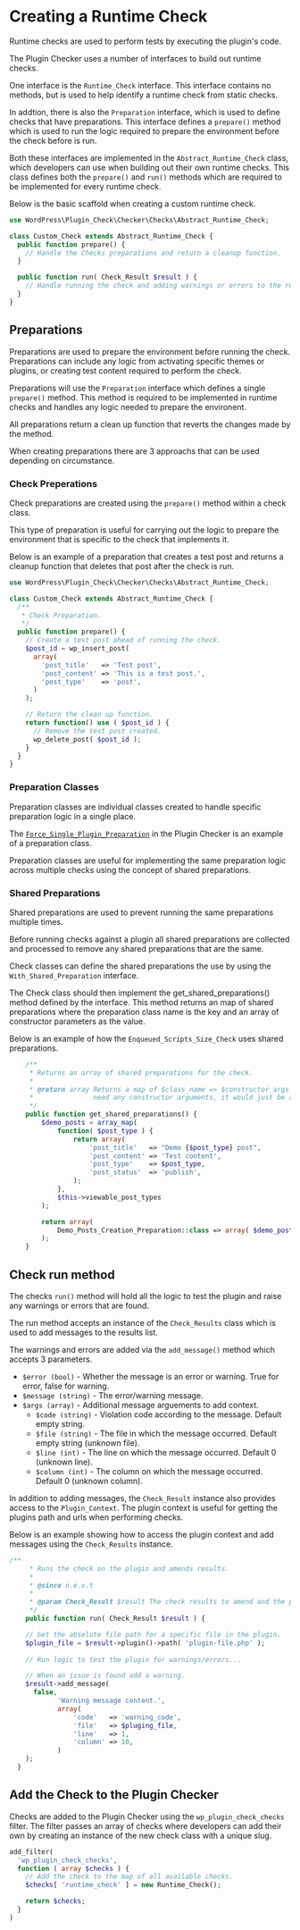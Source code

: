 # Creating a Runtime Check

Runtime checks are used to perform tests by executing the plugin's code.

The Plugin Checker uses a number of interfaces to build out runtime checks.

One interface is the `Runtime_Check` interface. This interface contains no methods, but is used to help identify a runtime check from static checks.

In addtion, there is also the `Preparation` interface, which is used to define checks that have preparations. This interface defines a `prepare()` method which is used to run the logic required to prepare the environment before the check before is run.

Both these interfaces are implemented in the `Abstract_Runtime_Check` class, which developers can use when building out their own runtime checks. This class defines both the `prepare()` and `run()` methods which are required to be implemented for every runtime check.

Below is the basic scaffold when creating a custom runtime check.

```php
use WordPress\Plugin_Check\Checker\Checks\Abstract_Runtime_Check;

class Custom_Check extends Abstract_Runtime_Check {
  public function prepare() {
    // Handle the Checks preparations and return a cleanup function.
  }

  public function run( Check_Result $result ) {
    // Handle running the check and adding warnings or errors to the result.
  }
}
```

## Preparations

Preparations are used to prepare the environment before running the check. Preparations can include any logic from activating specific themes or plugins, or creating test content required to perform the check.

Preparations will use the `Preparation` interface which defines a single `prepare()` method. This method is required to be implemented in runtime checks and handles any logic needed to prepare the environent.

All preparations return a clean up function that reverts the changes made by the method.

When creating preparations there are 3 approachs that can be used depending on circumstance.

### Check Preperations

Check preparations are created using the `prepare()` method within a check class.

This type of preparation is useful for carrying out the logic to prepare the environment that is specific to the check that implements it.

Below is an example of a preparation that creates a test post and returns a cleanup function that deletes that post after the check is run.

```php
use WordPress\Plugin_Check\Checker\Checks\Abstract_Runtime_Check;

class Custom_Check extends Abstract_Runtime_Check {
  /**
   * Check Preparation.
   */
  public function prepare() {
    // Create a test post ahead of running the check.
    $post_id = wp_insert_post(
      array(
        'post_title'   => 'Test post',
        'post_content' => 'This is a test post.',
        'post_type'    => 'post',
      )
    );

    // Return the clean up function.
    return function() use ( $post_id ) {
      // Remove the test post created.
      wp_delete_post( $post_id );
    }
  }
}
```

### Preparation Classes

Preparation classes are individual classes created to handle specific preparation logic in a single place.

The [`Force_Single_Plugin_Preparation`](https://github.com/10up/plugin-check/blob/trunk/includes/Checker/Preparations/Force_Single_Plugin_Preparation.php) in the Plugin Checker is an example of a preparation class.

Preparation classes are useful for implementing the same preparation logic across multiple checks using the concept of shared preparations.

### Shared Preparations

Shared preparations are used to prevent running the same preparations multiple times.

Before running checks against a plugin all shared preparations are collected and processed to remove any shared preparations that are the same. 

Check classes can define the shared preparations the use by using the `With_Shared_Preparation` interface.

The Check class should then implement the get_shared_preparations() method defined by the interface. This method returns an map of shared preparations where the preparation class name is the key and an array of constructor parameters as the value.

Below is an example of how the `Enqueued_Scripts_Size_Check` uses shared preparations.

```php
	/**
	 * Returns an array of shared preparations for the check.
	 *
	 * @return array Returns a map of $class_name => $constructor_args pairs. If the class does not
	 *               need any constructor arguments, it would just be an empty array.
	 */
	public function get_shared_preparations() {
		$demo_posts = array_map(
			function( $post_type ) {
				return array(
					'post_title'   => "Demo {$post_type} post",
					'post_content' => 'Test content',
					'post_type'    => $post_type,
					'post_status'  => 'publish',
				);
			},
			$this->viewable_post_types
		);

		return array(
			Demo_Posts_Creation_Preparation::class => array( $demo_posts ),
		);
	}
```

## Check run method

The checks `run()` method will hold all the logic to test the plugin and raise any warnings or errors that are found.

The run method accepts an instance of the `Check_Results` class which is used to add messages to the results list.

The warnings and errors are added via the `add_message()` method which accepts 3 parameters.

- `$error (bool)` - Whether the message is an error or warning. True for error, false for warning.
- `$message (string)` - The error/warning message.
- `$args (array)` - Additional message arguements to add context.
  - `$code (string)` - Violation code according to the message. Default empty string.
  - `$file (string)` - The file in which the message occurred. Default empty string (unknown file).
  - `$line (int)` - The line on which the message occurred. Default 0 (unknown line).
  - `$column (int)` - The column on which the message occurred. Default 0 (unknown column).

In addition to adding messages, the `Check_Result` instance also provides access to the `Plugin_Context`. The plugin context is useful for getting the plugins path and urls when performing checks.

Below is an example showing how to access the plugin context and add messages using the `Check_Results` instance.

```php
/**
	 * Runs the check on the plugin and amends results.
	 *
	 * @since n.e.x.t
	 *
	 * @param Check_Result $result The check results to amend and the plugin context.
	 */
	public function run( Check_Result $result ) {

    // Get the absolute file path for a specific file in the plugin.
    $plugin_file = $result->plugin()->path( 'plugin-file.php' );
    
    // Run logic to test the plugin for warnings/errors...

    // When an issue is found add a warning.
    $result->add_message(
      false, 
			'Warning message content.', 
			array(
				'code'   => 'warning_code',
				'file'   => $pluging_file,
				'line'   => 1,
				'column' => 10,
			)
    );
  }
```

## Add the Check to the Plugin Checker

Checks are added to the Plugin Checker using the `wp_plugin_check_checks` filter. The filter passes an array of checks where developers can add their own by creating an instance of the new check class with a unique slug.

```php
add_filter(
  'wp_plugin_check_checks',
  function ( array $checks ) {
    // Add the check to the map of all available checks.
    $checks[ 'runtime_check' ] = new Runtime_Check();

    return $checks;
  }
)
